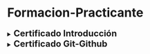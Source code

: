 # Formacion-Practicante
<details>
<summary><strong style="font-size: 20px;">Certificado Introducción</strong></summary>

![](Certificados/Introducción.png)
</details>

<details>
<summary><strong style="font-size: 20px;">Certificado Git-Github</strong></summary>

![](Certificados/Git-GitHub.png)
</details>